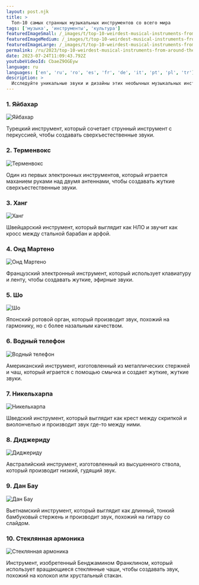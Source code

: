 ```yaml
---
layout: post.njk
title: >
  Топ-10 самых странных музыкальных инструментов со всего мира
tags: ['музыка', 'инструменты', 'культура']
featuredImageSmall: /_images/t/top-10-weirdest-musical-instruments-from-around-the-world-cover-ru-small.webp
featuredImageMedium: /_images/t/top-10-weirdest-musical-instruments-from-around-the-world-cover-ru-medium.webp
featuredImageLarge: /_images/t/top-10-weirdest-musical-instruments-from-around-the-world-cover-ru-large.webp
permalink: /ru/2023/top-10-weirdest-musical-instruments-from-around-the-world.html
date: 2023-07-24T11:09:43.792Z
youtubeVideoId: CbaeZ9OGEyw
language: ru
languages: ['en', 'ru', 'ro', 'es', 'fr', 'de', 'it', 'pt', 'pl', 'tr']
description: >
  Исследуйте уникальные звуки и дизайны этих необычных музыкальных инструментов, которые играются в разных частях мира.
---
```


### 1. Яйбахар

![Яйбахар](/_images/b/bc2e2d8666a0bb39445cfdc6e0b04f1a-medium.webp)

Турецкий инструмент, который сочетает струнный инструмент с перкуссией, чтобы создавать сверхъестественные звуки.

### 2. Терменвокс

![Терменвокс](/_images/e/ea59a05120ddda65ca53cabaf4ac401e-medium.webp)

Один из первых электронных инструментов, который играется маханием руками над двумя антеннами, чтобы создавать жуткие сверхъестественные звуки.

### 3. Ханг

![Ханг](/_images/6/6e060d0d8246405d5214a185288cf91d-medium.webp)

Швейцарский инструмент, который выглядит как НЛО и звучит как кросс между стальной барабан и арфой.

### 4. Онд Мартено

![Онд Мартено](/_images/7/759f55aeca15384cc7c9199cd6aa8180-medium.webp)

Французский электронный инструмент, который использует клавиатуру и ленту, чтобы создавать жуткие, эфирные звуки.

### 5. Шо

![Шо](/_images/0/04a4f600f0a75cd99357f3cd3a4d6e9c-medium.webp)

Японский ротовой орган, который производит звук, похожий на гармонику, но с более назальным качеством.

### 6. Водный телефон

![Водный телефон](/_images/2/28efccc3f29b38ea2f14f48041b33fa5-medium.webp)

Американский инструмент, изготовленный из металлических стержней и чаш, который играется с помощью смычка и создает жуткие, жуткие звуки.

### 7. Никельхарпа

![Никельхарпа](/_images/3/358f9c2a6070d9c729882d82b7bd6d21-medium.webp)

Шведский инструмент, который выглядит как крест между скрипкой и виолончелью и производит звук где-то между ними.

### 8. Диджериду

![Диджериду](/_images/6/6809545237e49b43748588c47a5ef308-medium.webp)

Австралийский инструмент, изготовленный из высушенного ствола, который производит низкий, гудящий звук.

### 9. Дан Бау

![Дан Бау](/_images/0/08f6b8eaa91312e10ca3c6a6993d7d4e-medium.webp)

Вьетнамский инструмент, который выглядит как длинный, тонкий бамбуковый стержень и производит звук, похожий на гитару со слайдом.

### 10. Стеклянная армоника

![Стеклянная армоника](/_images/e/eead3f4efc1d8ab4d48bc75a5e6fdf90-medium.webp)

Инструмент, изобретенный Бенджамином Франклином, который использует вращающиеся стеклянные чаши, чтобы создавать звук, похожий на колокол или хрустальный стакан.

